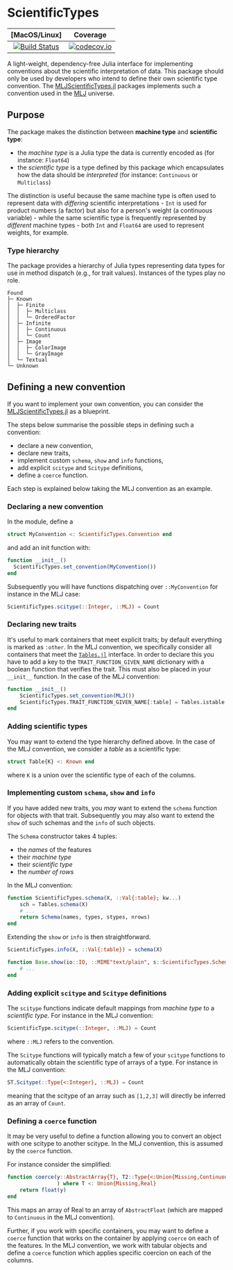 # ScientificTypes

| [MacOS/Linux] | Coverage |
| :-----------: | :------: |
| [![Build Status](https://travis-ci.org/alan-turing-institute/ScientificTypes.jl.svg?branch=master)](https://travis-ci.org/alan-turing-institute/ScientificTypes.jl) | [![codecov.io](http://codecov.io/github/alan-turing-institute/ScientificTypes.jl/coverage.svg?branch=master)](http://codecov.io/github/alan-turing-institute/ScientificTypes.jl?branch=master) |

A light-weight, dependency-free Julia interface for implementing conventions
about the scientific interpretation of data.
This package should only be used by developers who intend to define their own
scientific type convention.
The [MLJScientificTypes.jl](https://github.com/alan-turing-institute/MLJScientificTypes.jl) packages implements such a convention used in the [MLJ](https://github.com/alan-turing-institute/MLJ.jl)
universe.

## Purpose

The package makes the distinction between **machine type** and **scientific type**:

* the _machine type_ is a Julia type the data is currently encoded as (for instance: `Float64`)
* the _scientific type_ is a type defined by this package which
  encapsulates how the data should be _interpreted_ (for instance:
  `Continuous` or `Multiclass`)

The distinction is useful because the same machine type is often used
to represent data with *differing* scientific interpretations - `Int`
is used for product numbers (a factor) but also for a person's weight
(a continuous variable) - while the same scientific
type is frequently represented by *different* machine types - both
`Int` and `Float64` are used to represent weights, for example.

### Type hierarchy

The package provides a hierarchy of Julia types representing data types for use
in method dispatch (e.g., for trait values). Instances of the types play no
role.

```
Found
├─ Known
│  ├─ Finite
│  │  ├─ Multiclass
│  │  └─ OrderedFactor
│  ├─ Infinite
│  │  ├─ Continuous
│  │  └─ Count
│  ├─ Image
│  │  ├─ ColorImage
│  │  └─ GrayImage
│  └─ Textual
└─ Unknown
```

## Defining a new convention

If you want to implement your own convention, you can consider the [MLJScientificTypes.jl](https://github.com/alan-turing-institute/MLJScientificTypes.jl) as a blueprint.

The steps below summarise the possible steps in defining such a convention:

* declare a new convention,
* declare new traits,
* implement custom `schema`, `show` and `info` functions,
* add explicit `scitype` and `Scitype` definitions,
* define a `coerce` function.

Each step is explained below taking the MLJ convention as an example.

### Declaring a new convention

In the module, define a

```julia
struct MyConvention <: ScientificTypes.Convention end
```

and add an init function with:

```julia
function __init__()
  ScientificTypes.set_convention(MyConvention())
end
```

Subsequently you will have functions dispatching over `::MyConvention` for
instance in the MLJ case:

```julia
ScientificTypes.scitype(::Integer, ::MLJ) = Count
```

### Declaring new traits

It's useful to mark containers that meet explicit traits; by default everything
is marked as `:other`. In the MLJ convention, we specifically consider all
containers that meet the [`Tables.jl`](https://github.com/JuliaData/Tables.jl)
interface. In order to declare this you have to add a key to the
`TRAIT_FUNCTION_GIVEN_NAME` dictionary with a boolean function that verifies
the trait. This must also be placed in your `__init__` function.
In the case of the MLJ convention:

```julia
function __init__()
    ScientificTypes.set_convention(MLJ())
    ScientificTypes.TRAIT_FUNCTION_GIVEN_NAME[:table] = Tables.istable
end
```

### Adding scientific types

You may want to extend the type hierarchy defined above. In the case of the
MLJ convention, we consider a *table* as a scientific type:

```julia
struct Table{K} <: Known end
```

where `K` is a union over the scientific type of each of the columns.

### Implementing custom `schema`, `show` and `info`

If you have added new traits, you *may* want to extend the `schema` function
for objects with that trait. Subsequently you may also want to extend  the
`show` of such schemas  and  the `info` of such objects.

The `Schema` constructor takes 4 tuples:
- the *names* of the features
- their *machine type*
- their *scientific type*
- the *number of rows*

In the MLJ convention:

```julia
function ScientificTypes.schema(X, ::Val{:table}; kw...)
    sch = Tables.schema(X)
    # ...
    return Schema(names, types, stypes, nrows)
end
```

Extending the `show` or `info` is then straightforward.

```julia
ScientificTypes.info(X, ::Val{:table}) = schema(X)

function Base.show(io::IO, ::MIME"text/plain", s::ScientificTypes.Schema)
    # ...
end
```

### Adding explicit `scitype` and `Scitype` definitions

The `scitype` functions indicate default mappings from *machine type* to a
*scientific type*. For instance in the MLJ convention:

```julia
ScientificType.scitype(::Integer, ::MLJ) = Count
```

where `::MLJ` refers to the convention.

The `Scitype` functions will typically match a few of your `scitype` functions
to automatically obtain the scientific type of arrays of a type.
For instance in the MLJ convention:

```julia
ST.Scitype(::Type{<:Integer}, ::MLJ) = Count
```

meaning that the scitype of an array such as `[1,2,3]` will directly be
inferred as an array of `Count`.

### Defining a `coerce` function

It may be very useful to define a function allowing you to convert an object
with one scitype to another scitype. In the MLJ convention, this is assumed by
the `coerce` function.

For instance consider the simplified:

```julia
function coerce(y::AbstractArray{T}, T2::Type{<:Union{Missing,Continuous}}
                ) where T <: Union{Missing,Real}
    return float(y)
end
```

This maps an array of Real to an array of `AbstractFloat` (which are mapped to
`Continuous` in the MLJ convention).

Further, if you work with specific containers, you may want to define a
`coerce` function that works on the container by applying `coerce` on each
of the features. In the MLJ convention, we work with tabular objects and
define a `coerce` function which applies specific coercion on each of the
columns.
